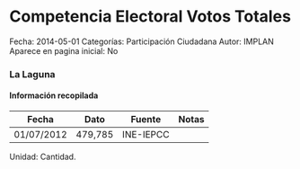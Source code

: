 Competencia Electoral Votos Totales
=====

Fecha: 2014-05-01
Categorías: Participación Ciudadana
Autor: IMPLAN
Aparece en pagina inicial: No

### La Laguna

<!-- break -->

#### Información recopilada

<table class="table table-hover table-bordered matriz">
  <thead>
    <tr><th>Fecha</th><th>Dato</th><th>Fuente</th><th>Notas</th></tr>
  </thead>
  <tbody>
    <tr><td class="centrado">01/07/2012</td><td class="derecha">479,785</td><td>INE-IEPCC</td><td></td></tr>
  </tbody>
</table>

Unidad: Cantidad.
